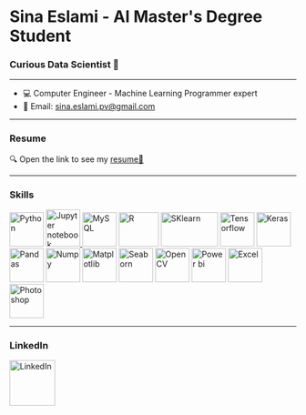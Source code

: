 # Sina Eslami - AI Master's Degree Student 
### Curious Data Scientist 📝
-----------------------------------------------------
* 💻 Computer Engineer - Machine Learning Programmer expert
* 📧 Email: sina.eslami.pv@gmail.com
-----------------------------------------------------
### Resume
🔍 Open the link to see my <a href="https://drive.google.com/file/d/1irCm3rAkHxa4pT10_RPC5O6QIAKTXllG/view?usp=sharing">resume📄</a>

-----------------------------------------------------
### Skills
<p align="left">
  <a href="https://www.python.org/" target="_blank" rel="noreferrer"><img src="https://raw.githubusercontent.com/danielcranney/readme-generator/main/public/icons/skills/python-colored.svg" width="60" height="60" alt="Python" /></a>
  <a href="https://jupyter.org/" target="_blank" rel="noreferrer"><img src = "https://upload.wikimedia.org/wikipedia/commons/thumb/3/38/Jupyter_logo.svg/1200px-Jupyter_logo.svg.png" width="60" height="65" alt="Jupyter notebook"/>
  <a href="https://www.mysql.com/" target="_blank" rel="noreferrer"><img src="https://pipedream.com/s.v0/app_1YMhwo/logo/orig" width="60" height="60" alt="MySQL" /></a>
  <a href="https://www.r-project.org/" target="_blank" rel="noreferrer"><img src="https://upload.wikimedia.org/wikipedia/commons/thumb/1/1b/R_logo.svg/1200px-R_logo.svg.png" width="70" height="60" alt="R" /></a>
  <a href="https://scikit-learn.org/" target="_blank" rel="noreferrer"><img src="https://raw.githubusercontent.com/scikit-learn/scikit-learn/main/doc/logos/scikit-learn-logo.png" width="100" height="60" alt="SKlearn" /></a>
  <a href="https://www.tensorflow.org/" target="_blank" rel="noreferrer"><img src="https://avatars.githubusercontent.com/u/15658638?s=280&v=4" width="60" height="60" alt="Tensorflow" /></a>
  <a href="https://keras.io/" target="_blank" rel="noreferrer"><img src="https://upload.wikimedia.org/wikipedia/commons/thumb/a/ae/Keras_logo.svg/1200px-Keras_logo.svg.png" width="60" height="60" alt="Keras" /></a>
  <a href="https://pandas.pydata.org/" target="_blank" rel="noreferrer"><img src="https://seeklogo.com/images/P/pandas-logo-776F6D45BB-seeklogo.com.png" width="60" height="60" alt="Pandas" /></a>
  <a href="https://numpy.org/" target="_blank" rel="noreferrer"><img src="https://numpy.org/images/logo.svg" width="60" height="60" alt="Numpy" /></a>
  <a href="https://matplotlib.org/" target="_blank" rel="noreferrer"><img src="https://upload.wikimedia.org/wikipedia/commons/thumb/0/01/Created_with_Matplotlib-logo.svg/2048px-Created_with_Matplotlib-logo.svg.png" width="60" height="60" alt="Matplotlib" /></a>
  <a href="https://seaborn.pydata.org/" target="_blank" rel="noreferrer"><img src="https://user-images.githubusercontent.com/315810/92161415-9e357100-edfe-11ea-917d-f9e33fd60741.png" width="60" height="60" alt="Seaborn" /></a>
  <a href="https://opencv.org/" target="_blank" rel="noreferrer"><img src="https://github.com/opencv/opencv/wiki/logo/OpenCV_logo_no_text.png" width="60" height="60" alt="OpenCV" /></a>
  <a href="https://powerbi.microsoft.com/en-us/" target="_blank" rel="noreferrer"><img src="https://upload.wikimedia.org/wikipedia/commons/thumb/c/cf/New_Power_BI_Logo.svg/800px-New_Power_BI_Logo.svg.png" width="60" height="60" alt="Power bi" /></a>
  <a href="https://www.microsoft.com/en-us/microsoft-365/excel" target="_blank" rel="noreferrer"><img src="https://upload.wikimedia.org/wikipedia/commons/thumb/3/34/Microsoft_Office_Excel_%282019%E2%80%93present%29.svg/640px-Microsoft_Office_Excel_%282019%E2%80%93present%29.svg.png" width="60" height="60" alt="Excel" /></a>
  <a href="https://www.adobe.com/products/photoshop.html" target="_blank" rel="noreferrer"><img src="https://upload.wikimedia.org/wikipedia/commons/thumb/a/af/Adobe_Photoshop_CC_icon.svg/640px-Adobe_Photoshop_CC_icon.svg.png" width="60" height="60" alt="Photoshop" /></a>
</p>
    
-----------------------------------------------------
### LinkedIn
<p align="left">
    <a href="https://www.linkedin.com/in/real-sina-eslami">
      <img src="https://upload.wikimedia.org/wikipedia/commons/thumb/c/ca/LinkedIn_logo_initials.png/800px-LinkedIn_logo_initials.png" width="80" height="80" alt="LinkedIn" />
    </a>
<p/>
